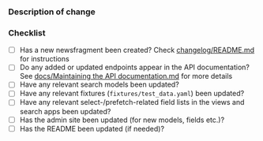 ### Description of change



### Checklist

* [ ] Has a new newsfragment been created? Check [changelog/README.md](https://github.com/uktrade/data-hub-api/blob/master/changelog/README.md) for instructions
* [ ] Do any added or updated endpoints appear in the API documentation? See [docs/Maintaining the API documentation.md](https://github.com/uktrade/data-hub-api/blob/develop/docs/Maintaining&#32;the&#32;API&#32;documentation.md) for more details
* [ ] Have any relevant search models been updated?
* [ ] Have any relevant fixtures (`fixtures/test_data.yaml`) been updated?
* [ ] Have any relevant select-/prefetch-related field lists in the views and search apps been updated?
* [ ] Has the admin site been updated (for new models, fields etc.)?
* [ ] Has the README been updated (if needed)?
